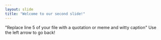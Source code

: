 ```yaml
---
layout: slide
title: "Welcome to our second slide!"
---
```

"Replace line 5 of your file with a quotation or meme and witty caption"
Use the left arrow to go back!